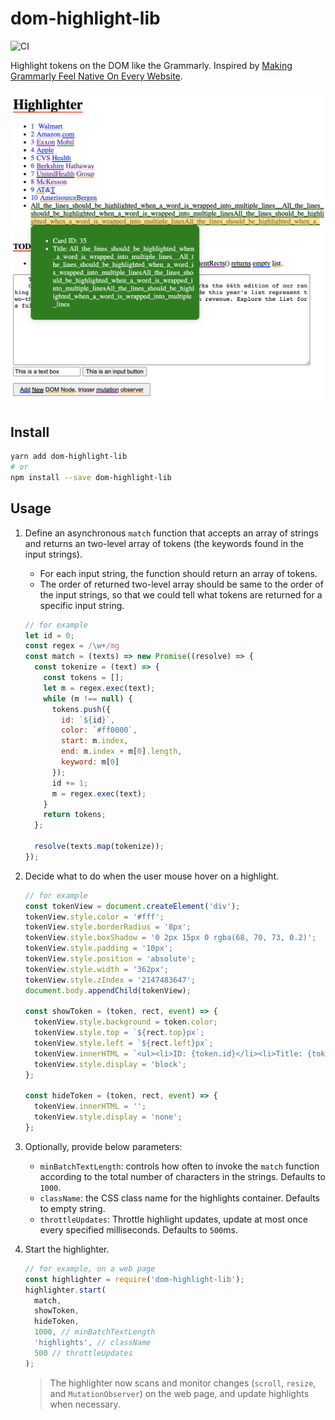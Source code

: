 # dom-highlight-lib
![CI](https://github.com/yanli0303/dom-highlight-lib/workflows/CI/badge.svg)

Highlight tokens on the DOM like the Grammarly.
Inspired by [Making Grammarly Feel Native On Every Website](https://www.grammarly.com/blog/engineering/making-grammarly-feel-native-on-every-website/).

![](demo.png)

## Install

```sh
yarn add dom-highlight-lib
# or
npm install --save dom-highlight-lib
```

## Usage

1. Define an asynchronous `match` function that accepts an array of strings and returns an two-level array of tokens (the keywords found in the input strings).
   - For each input string, the function should return an array of tokens.
   - The order of returned two-level array should be same to the order of the input strings, so that we could tell what tokens are returned for a specific input string.

    ```js
    // for example
    let id = 0;
    const regex = /\w+/mg
    const match = (texts) => new Promise((resolve) => {
      const tokenize = (text) => {
        const tokens = [];
        let m = regex.exec(text);
        while (m !== null) {
          tokens.push({
            id: `${id}`,
            color: `#ff0000`,
            start: m.index,
            end: m.index + m[0].length,
            keyword: m[0]
          });
          id += 1;
          m = regex.exec(text);
        }
        return tokens;
      };

      resolve(texts.map(tokenize));
    });
    ```

2. Decide what to do when the user mouse hover on a highlight.

    ```js
    // for example
    const tokenView = document.createElement('div');
    tokenView.style.color = '#fff';
    tokenView.style.borderRadius = '8px';
    tokenView.style.boxShadow = '0 2px 15px 0 rgba(68, 70, 73, 0.2)';
    tokenView.style.padding = '10px';
    tokenView.style.position = 'absolute';
    tokenView.style.width = '362px';
    tokenView.style.zIndex = '2147483647';
    document.body.appendChild(tokenView);

    const showToken = (token, rect, event) => {
      tokenView.style.background = token.color;
      tokenView.style.top = `${rect.top}px`;
      tokenView.style.left = `${rect.left}px`;
      tokenView.innerHTML = `<ul><li>ID: {token.id}</li><li>Title: {token.keyword}</li></ul>`;
      tokenView.style.display = 'block';
    };

    const hideToken = (token, rect, event) => {
      tokenView.innerHTML = '';
      tokenView.style.display = 'none';
    };
    ```

3. Optionally, provide below parameters:
   - `minBatchTextLength`: controls how often to invoke the `match` function according to the total number of characters in the strings. Defaults to `1000`.
   - `className`: the CSS class name for the highlights container. Defaults to empty string.
   - `throttleUpdates`: Throttle highlight updates, update at most once every specified milliseconds. Defaults to `500`ms.

4. Start the highlighter.

    ```js
    // for example, on a web page
    const highlighter = require('dom-highlight-lib');
    highlighter.start(
      match,
      showToken,
      hideToken,
      1000, // minBatchTextLength
      'highlights', // className
      500 // throttleUpdates
    );
    ```

    > The highlighter now scans and monitor changes (`scroll`, `resize`, and `MutationObserver`) on the web page, and update highlights when necessary.
